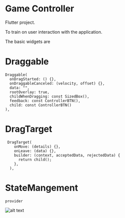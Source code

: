 
# Game Controller

Flutter project. 

To train on user interaction with the application.

The basic widgets are
# Draggable 

 
    Draggable(
      onDragStarted: () {},
      onDraggableCanceled: (velocity, offset) {},
      data: "",
      rootOverlay: true,
      childWhenDragging: const SizedBox(),
      feedback: const ControllerBTN(),
      child: const ControllerBTN()       
    ),
# DragTarget
     DragTarget(
        onMove: (details) {},
        onLeave: (data) {},
        builder: (context, acceptedData, rejectedData) {
          return child();
        },
      ),




# StateMangement
    provider
    



![alt text](https://github.com/[username]/[reponame]/blob/[branch]/image.jpg?raw=true)
